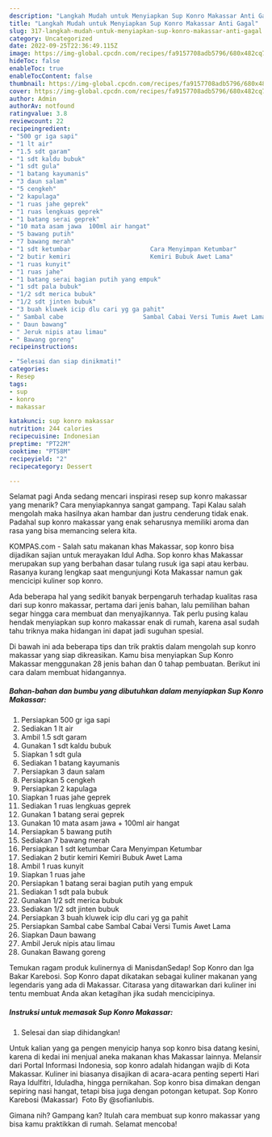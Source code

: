 ```yaml
---
description: "Langkah Mudah untuk Menyiapkan Sup Konro Makassar Anti Gagal"
title: "Langkah Mudah untuk Menyiapkan Sup Konro Makassar Anti Gagal"
slug: 317-langkah-mudah-untuk-menyiapkan-sup-konro-makassar-anti-gagal
category: Uncategorized
date: 2022-09-25T22:36:49.115Z
image: https://img-global.cpcdn.com/recipes/fa9157708adb5796/680x482cq70/sup-konro-makassar-foto-resep-utama.jpg
hideToc: false
enableToc: true
enableTocContent: false
thumbnail: https://img-global.cpcdn.com/recipes/fa9157708adb5796/680x482cq70/sup-konro-makassar-foto-resep-utama.jpg
cover: https://img-global.cpcdn.com/recipes/fa9157708adb5796/680x482cq70/sup-konro-makassar-foto-resep-utama.jpg
author: Admin
authorAv: notfound
ratingvalue: 3.8
reviewcount: 22
recipeingredient:
- "500 gr iga sapi"
- "1 lt air"
- "1.5 sdt garam"
- "1 sdt kaldu bubuk"
- "1 sdt gula"
- "1 batang kayumanis"
- "3 daun salam"
- "5 cengkeh"
- "2 kapulaga"
- "1 ruas jahe geprek"
- "1 ruas lengkuas geprek"
- "1 batang serai geprek"
- "10 mata asam jawa  100ml air hangat"
- "5 bawang putih"
- "7 bawang merah"
- "1 sdt ketumbar                      Cara Menyimpan Ketumbar"
- "2 butir kemiri                      Kemiri Bubuk Awet Lama"
- "1 ruas kunyit"
- "1 ruas jahe"
- "1 batang serai bagian putih yang empuk"
- "1 sdt pala bubuk"
- "1/2 sdt merica bubuk"
- "1/2 sdt jinten bubuk"
- "3 buah kluwek icip dlu cari yg ga pahit"
- " Sambal cabe                      Sambal Cabai Versi Tumis Awet Lama"
- " Daun bawang"
- " Jeruk nipis atau limau"
- " Bawang goreng"
recipeinstructions:

- "Selesai dan siap dinikmati!"
categories:
- Resep
tags:
- sup
- konro
- makassar

katakunci: sup konro makassar 
nutrition: 244 calories
recipecuisine: Indonesian
preptime: "PT22M"
cooktime: "PT58M"
recipeyield: "2"
recipecategory: Dessert

---
```



Selamat pagi Anda sedang mencari inspirasi resep sup konro makassar yang menarik? Cara menyiapkannya sangat gampang. Tapi Kalau salah mengolah maka hasilnya akan hambar dan justru cenderung tidak enak. Padahal sup konro makassar yang enak seharusnya memiliki aroma dan rasa yang bisa memancing selera kita.


KOMPAS.com - Salah satu makanan khas Makassar, sop konro bisa dijadikan sajian untuk merayakan Idul Adha. Sop konro khas Makassar merupakan sup yang berbahan dasar tulang rusuk iga sapi atau kerbau. Rasanya kurang lengkap saat mengunjungi Kota Makassar namun gak mencicipi kuliner sop konro.

Ada beberapa hal yang sedikit banyak berpengaruh terhadap kualitas rasa dari sup konro makassar, pertama dari jenis bahan, lalu pemilihan bahan segar hingga cara membuat dan menyajikannya. Tak perlu pusing kalau hendak menyiapkan sup konro makassar enak di rumah, karena asal sudah tahu triknya maka hidangan ini dapat jadi suguhan spesial.


Di bawah ini ada beberapa tips dan trik praktis dalam mengolah sup konro makassar yang siap dikreasikan. Kamu bisa menyiapkan Sup Konro Makassar menggunakan 28 jenis bahan dan 0 tahap pembuatan. Berikut ini cara dalam membuat hidangannya.

<!--inarticleads1-->

##### Bahan-bahan dan bumbu yang dibutuhkan dalam menyiapkan Sup Konro Makassar:

1. Persiapkan 500 gr iga sapi
1. Sediakan 1 lt air
1. Ambil 1.5 sdt garam
1. Gunakan 1 sdt kaldu bubuk
1. Siapkan 1 sdt gula
1. Sediakan 1 batang kayumanis
1. Persiapkan 3 daun salam
1. Persiapkan 5 cengkeh
1. Persiapkan 2 kapulaga
1. Siapkan 1 ruas jahe geprek
1. Sediakan 1 ruas lengkuas geprek
1. Gunakan 1 batang serai geprek
1. Gunakan 10 mata asam jawa + 100ml air hangat
1. Persiapkan 5 bawang putih
1. Sediakan 7 bawang merah
1. Persiapkan 1 sdt ketumbar                      Cara Menyimpan Ketumbar
1. Sediakan 2 butir kemiri                      Kemiri Bubuk Awet Lama
1. Ambil 1 ruas kunyit
1. Siapkan 1 ruas jahe
1. Persiapkan 1 batang serai bagian putih yang empuk
1. Sediakan 1 sdt pala bubuk
1. Gunakan 1/2 sdt merica bubuk
1. Sediakan 1/2 sdt jinten bubuk
1. Persiapkan 3 buah kluwek icip dlu cari yg ga pahit
1. Persiapkan  Sambal cabe                      Sambal Cabai Versi Tumis Awet Lama
1. Siapkan  Daun bawang
1. Ambil  Jeruk nipis atau limau
1. Gunakan  Bawang goreng


Temukan ragam produk kulinernya di ManisdanSedap! Sop Konro dan Iga Bakar Karebosi. Sop Konro dapat dikatakan sebagai kuliner makanan yang legendaris yang ada di Makassar. Citarasa yang ditawarkan dari kuliner ini tentu membuat Anda akan ketagihan jika sudah mencicipinya. 

<!--inarticleads2-->

##### Instruksi untuk memasak Sup Konro Makassar:


1. Selesai dan siap dihidangkan!

Untuk kalian yang ga pengen menyicip hanya sop konro bisa datang kesini, karena di kedai ini menjual aneka makanan khas Makassar lainnya. Melansir dari Portal Informasi Indonesia, sop konro adalah hidangan wajib di Kota Makassar. Kuliner ini biasanya disajikan di acara-acara penting seperti Hari Raya Idulfitri, Iduladha, hingga pernikahan. Sop konro bisa dimakan dengan sepiring nasi hangat, tetapi bisa juga dengan potongan ketupat. Sop Konro Karebosi (Makassar) ️ Foto By @sofianlubis. 

Gimana nih? Gampang kan? Itulah cara membuat sup konro makassar yang bisa kamu praktikkan di rumah. Selamat mencoba!

